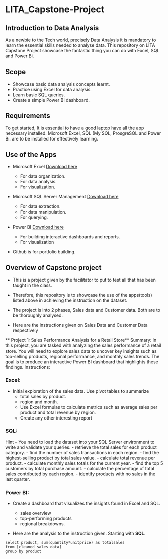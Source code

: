 # LITA_Capstone-Project
## Introduction to Data Analysis 
As a newbie to the Tech world, precisely Data Analysis it is mandatory to learn the essential skills needed to analyse data. This repository on LITA Capstone Project showcase the fantastic thing you can do with Excel, SQL and Power Bi.

## Scope
- Showcase basic data analysis concepts learnt.
- Practice using Excel for data analysis.
- Learn basic SQL queries.
- Create a simple Power BI dashboard.

## Requirements 
To get started, It is essential to have a good laptop have all the app necessary installed. Microsoft Excel, SQL (My SQL, ProsgreSQL and Power Bi. are to be installed for effectively learning.

## Use of the Apps
- Microsoft Excel [Download here](https://www.microsoft.com)
  - For data organization.
  - For data analysis.
  - For visualization.
  
- Microsoft SQL Server Management [Download here](https://www.microsoft.com)
  - For data extraction.
  - For data manipulation.
  - For querying.
  
- Power BI [Download here](https://www.microsoft.com)
  - For building interactive dashboards and reports.
  - For visualization
    
- Github is for portfolio building.
  

## Overview of Capstone project
- This is a project given by the facilitator to put to test all that has been taught in the class.
- Therefore, this repository is to showcase the use of the apps(tools) listed above in achieving the instruction on the dataset.
- The project is into 2 phases, Sales data and Customer data. Both are to be thoroughly analysed.

- Here are the instructions given on Sales Data and Customer Data respectively
  
** Project 1: Sales Performance Analysis for a Retail Store**
Summary: In this project, you are tasked with analyzing the sales performance of a retail store.
You will need to explore sales data to uncover key insights such as top-selling products, regional
performance, and monthly sales trends. The goal is to produce an interactive Power BI
dashboard that highlights these findings.
Instructions:
### Excel:
- Initial exploration of the sales data. Use pivot tables to summarize
    - total sales by product.
    - region and month.
    - Use Excel formulas to calculate metrics such as average sales per product and total revenue by region.
    - Create any other interesting report
### SQL:
Hint – You need to load the dataset into your SQL Server environment to write and
validate your queries.
    - retrieve the total sales for each product category.
    - find the number of sales transactions in each region.
    - find the highest-selling product by total sales value.
    - calculate total revenue per product.
    - calculate monthly sales totals for the current year.
    - find the top 5 customers by total purchase amount.
    - calculate the percentage of total sales contributed by each region.
    - identify products with no sales in the last quarter.
### Power BI:
- Create a dashboard that visualizes the insights found in Excel and SQL. 
  -  sales overview
  -  top-performing products
  -  regional breakdowns.

- Here are the analysis to the instruction given. Starting with **SQL**.


```Select * from [Cleaned sales data]
select product, sum(quantity*unitprice) as totalsales
from [cleaned sales data]
group by product
```

